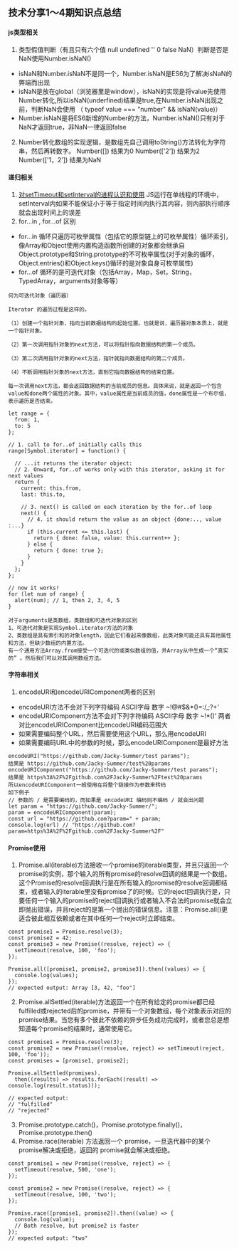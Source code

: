 ## 技术分享1～4期知识点总结

####  js类型相关

1. 类型假值判断（有且只有六个值 null undefined '' 0 false NaN）判断是否是NaN使用Number.isNaN()
- isNaN和Number.isNaN不是同一个，Number.isNaN是ES6为了解决isNaN的弊端而出现
- isNaN是放在global（浏览器里是window），isNaN的实现是将value先使用Number转化,所以isNaN(underfined)结果是true,在Number.isNaN出现之前，判断NaN会使用 （ typeof value === "number" && isNaN(value)）
- Number.isNaN是将ES6新增的Number的方法，Number.isNaN()只有对于NaN才返回true，非NaN一律返回false
2.  Number转化数组的实现逻辑，是数组先自己调用toString()方法转化为字符串，然后再转数字。 Number([]) 结果为0 Number(['2']) 结果为2 Number(['1，2']) 结果为NaN

#### 递归相关

1. [ 对setTimeout和setInterval的进程认识和使用](https://www.cnblogs.com/BluceLee/p/13749706.html/) JS运行在单线程的环境中，setInterval内如果不能保证小于等于指定时间内执行其内容，则内部执行顺序就会出现时间上的误差
2. for...in , for...of 区别
- for...in 循环只遍历可枚举属性（包括它的原型链上的可枚举属性）循环索引，像Array和Object使用内置构造函数所创建的对象都会继承自Object.prototype和String.prototype的不可枚举属性(对于对象的循环，Object.entries()和Object.keys()循环的是对象自身可枚举属性)
- for...of 循环的是可迭代对象（包括Array，Map，Set，String，TypedArray，arguments对象等等）

```
何为可迭代对象（遍历器）

Iterator 的遍历过程是这样的。

（1）创建一个指针对象，指向当前数据结构的起始位置。也就是说，遍历器对象本质上，就是一个指针对象。

（2）第一次调用指针对象的next方法，可以将指针指向数据结构的第一个成员。

（3）第二次调用指针对象的next方法，指针就指向数据结构的第二个成员。

（4）不断调用指针对象的next方法，直到它指向数据结构的结束位置。

每一次调用next方法，都会返回数据结构的当前成员的信息。具体来说，就是返回一个包含value和done两个属性的对象。其中，value属性是当前成员的值，done属性是一个布尔值，表示遍历是否结束。

let range = {
  from: 1,
  to: 5
};

// 1. call to for..of initially calls this
range[Symbol.iterator] = function() {

  // ...it returns the iterator object:
  // 2. Onward, for..of works only with this iterator, asking it for next values
  return {
    current: this.from,
    last: this.to,

    // 3. next() is called on each iteration by the for..of loop
    next() {
      // 4. it should return the value as an object {done:.., value :...}
      if (this.current <= this.last) {
        return { done: false, value: this.current++ };
      } else {
        return { done: true };
      }
    }
  };
};

// now it works!
for (let num of range) {
  alert(num); // 1, then 2, 3, 4, 5
} 
```


```
对于arguments是类数组，类数组和可迭代对象的区别
1、可迭代对象是实现Symbol.iterator方法的对象
2、类数组是具有索引和的对象length，因此它们看起来像数组，此类对象可能还具有其他属性和方法，但缺少数组的内置方法。
有一个通用方法Array.from接受一个可迭代的或类似数组的值，并Array从中生成一个“真实的” 。然后我们可以对其调用数组方法。
```

#### 字符串相关
1. encodeURI和encodeURIComponent两者的区别
- encodeURI方法不会对下列字符编码 ASCII字母 数字 ~!@#$&*()=:/,;?+'
- encodeURIComponent方法不会对下列字符编码 ASCII字母 数字 ~!*()' 两者对比encodeURIComponent比encodeURI编码范围大
- 如果需要编码整个URL，然后需要使用这个URL，那么用encodeURI
- 如果需要编码URL中的参数的时候，那么encodeURIComponent是最好方法

```
encodeURI("https://github.com/Jacky-Summer/test params");
结果是 https://github.com/Jacky-Summer/test%20params
encodeURIComponent("https://github.com/Jacky-Summer/test params");
结果是 https%3A%2F%2Fgithub.com%2FJacky-Summer%2Ftest%20params
所以encodeURIComponent一般使用在将整个链接作为参数来转码
如下例子
// 参数的 / 是需要编码的，而如果是 encodeURI 编码则不编码 / 就会出问题
let param = "https://github.com/Jacky-Summer/";
param = encodeURIComponent(param);
const url = "https://github.com?param=" + param;
console.log(url) // "https://github.com?param=https%3A%2F%2Fgithub.com%2FJacky-Summer%2F"
```

#### Promise使用

1. Promise.all(iterable)方法接收一个promise的iterable类型，并且只返回一个promise的实例，那个输入的所有promise的resolve回调的结果是一个数组。这个Promise的resolve回调执行是在所有输入的promise的resolve回调都结束，或者输入的iterable里没有promise了的时候。它的reject回调执行是，只要任何一个输入的promise的reject回调执行或者输入不合法的promise就会立即抛出错误，并且reject的是第一个抛出的错误信息。注意：Promise.all()更适合彼此相互依赖或者在其中任何一个reject时立即结束。

```
const promise1 = Promise.resolve(3);
const promise2 = 42;
const promise3 = new Promise((resolve, reject) => {
  setTimeout(resolve, 100, 'foo');
});

Promise.all([promise1, promise2, promise3]).then((values) => {
  console.log(values);
});
// expected output: Array [3, 42, "foo"]

```
2. Promise.allSettled(iterable)方法返回一个在所有给定的promise都已经fulfilled或rejected后的promise，并带有一个对象数组，每个对象表示对应的promise结果。当您有多个彼此不依赖的异步任务成功完成时，或者您总是想知道每个promise的结果时，通常使用它。

```
const promise1 = Promise.resolve(3);
const promise2 = new Promise((resolve, reject) => setTimeout(reject, 100, 'foo'));
const promises = [promise1, promise2];

Promise.allSettled(promises).
  then((results) => results.forEach((result) => console.log(result.status)));

// expected output:
// "fulfilled"
// "rejected"

```

3. Promise.prototype.catch()，Promise.prototype.finally()，Promise.prototype.then()
4. Promise.race(iterable) 方法返回一个 promise，一旦迭代器中的某个promise解决或拒绝，返回的 promise就会解决或拒绝。

```
const promise1 = new Promise((resolve, reject) => {
  setTimeout(resolve, 500, 'one');
});

const promise2 = new Promise((resolve, reject) => {
  setTimeout(resolve, 100, 'two');
});

Promise.race([promise1, promise2]).then((value) => {
  console.log(value);
  // Both resolve, but promise2 is faster
});
// expected output: "two"
```
